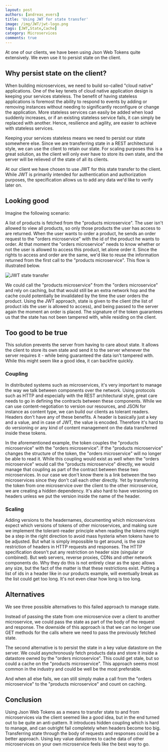 ```yaml
---
layout: post
authors: [andreas_evers]
title: 'Using JWT for state transfer'
image: /img/JWT/jwt-logo.png
tags: [JWT,State,Cache]
category: Microservices
comments: true
---
```


At one of our clients, we have been using Json Web Tokens quite extensively.
We even use it to persist state on the client.

## Why persist state on the client?

When building microservices, we need to build so-called "cloud native" applications.
One of the key tenets of cloud native application design is keeping your services stateless.
The benefit of having stateless applications is foremost the ability to respond to events by adding or removing instances without needing to significantly reconfigure or change the application.
More stateless services can easily be added when load suddenly increases, or if an existing stateless service fails, it can simply be replaced with another.
Hence, resilience and agility, are easier to achieve with stateless services.

Keeping your services stateless means we need to persist our state somewhere else.
Since we are transferring state in a REST architectural style, we can use the client to retain our state.
For scaling purposes this is a great solution, as the client will only ever have to store its own state, and the server will be relieved of the state of all its clients.

At our client we have chosen to use JWT for this state transfer to the client.
While JWT is primarily intended for authentication and authorization purposes, the specification allows us to add any data we'd like to verify later on.

## Looking good

Imagine the following scenario:

A list of products is fetched from the "products microservice".
The user isn't allowed to view all products, so only those products the user has access to are returned.
When the user wants to order a product, he sends an order request to the "orders microservice" with the id of the product he wants to order.
At that moment the "orders microservice" needs to know whether or not the user is allowed to access this product, let alone order it.
Since the rights to access and order are the same, we'd like to reuse the information returned from the first call to the "products microservice".
This flow is illustrated below.

<img class="image left" src="{{ '/img/JWT/jwt-for-state-tranfer.png' | prepend: site.baseurl }}" alt="JWT state transfer" />

We could call the "products microservice" from the "orders microservice" and rely on caching, but that would still be an extra network hop and the cache could potentially be invalidated by the time the user orders the product.
Using the JWT approach, state is given to the client (the list of product ids the user is allowed to access), and being passed to the server again the moment an order is placed.
The signature of the token guarantees us that the state has not been tampered with, while residing on the client.

## Too good to be true

This solution prevents the server from having to care about state.
It allows the client to store its own state and send it to the server whenever the server requires it - while being guaranteed the data isn't tampered with.
While this might seem like a good idea, it can backfire quickly.

### Coupling

In distributed systems such as microservices, it's very important to manage the way we talk between components over the network.
Using protocols such as HTTP and especially with the REST architectural style, great care needs to go in defining the contracts between these components.
While we can use content-negotiation to version our resources, and JSON for instance as content type, we can build our clients as tolerant readers.
Headers don't have any of these benefits.
A header is basically just a key and a value, and in case of JWT, the value is encoded.
Therefore it's hard to do versioning or any kind of content management on the data transferred inside these tokens.

In the aforementioned example, the token couples the "products microservice" with the "orders microservice".
If the "products microservice" changes the structure of the token, the "orders microservice" will no longer be able to read it.
While this coupling would exist as well when the "orders microservice" would call the "products microservice" directly, we would manage that coupling as part of the contract between these two microservices.
In our case we don't know there is a link between the two microservices since they don't call each other directly.
Yet by transferring the token from one microservice over the client to the other microservice, we are creating a hidden dependency.
It's also hard to have versioning on headers unless we put the version inside the name of the header.

### Scaling

Adding versions to the headernames, documenting which microservices expect which versions of tokens of other microservices, and making sure we implement the tolerant-reader principle when reading the tokens might be a step in the right direction to avoid mass hysteria when tokens have to be adjusted.
But what is simply impossible to get around, is the size restriction of headers in HTTP requests and responses.
The HTTP specification doesn't put any restriction on header size (singular or combined).
But web servers, reverse proxies, CDNs and other network components do.
Why they do this is not entirely clear as the spec allows any size, but the fact of the matter is that these restrictions exist.
Putting a list of ids in a header like in our products example, will eventually break as the list could get too long.
It's not even clear how long is too long.

## Alternatives

We see three possible alternatives to this failed approach to manage state.

Instead of passing the state from one microservice over a client to another microservice, we could pass the state as part of the body of the request and response.
The downside of this approach is that we can no longer use GET methods for the calls where we need to pass the previously fetched state.

The second alternative is to persist the state in a key value datastore on the server.
We could asynchronously fetch products data and store it inside a datastore owned by the "orders microservice".
This could get stale, but so could a cache on the "products microservice".
This approach seems most common in the industry and could be well be the most preferable.

And when all else fails, we can still simply make a call from the "orders microservice" to the "products microservice" and count on caching.

## Conclusion

Using Json Web Tokens as a means to transfer state to and from microservices via the client seemed like a good idea, but in the end turned out to be quite an anti-pattern.
It introduces hidden coupling which is hard to manage, and can outright fail completely when headers become too big.
Transferring state through the body of requests and responses could be a better approach.
Using key value datastores to cache data of other microservices on your own microservice feels like the best way to go.
